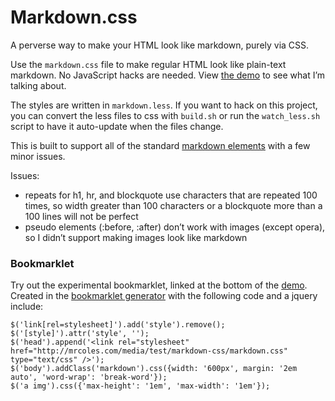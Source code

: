 Markdown.css
============

A perverse way to make your HTML look like markdown, purely via CSS.

Use the `markdown.css` file to  make regular HTML look like plain-text markdown. No JavaScript hacks are needed. View [the demo](http://mrcoles.com/media/test/markdown-css/) to see what I’m talking about.

The styles are written in `markdown.less`. If you want to hack on this project, you can convert the less files to css with `build.sh` or run the `watch_less.sh` script to have it auto-update when the files change.

This is built to support all of the standard [markdown elements](http://daringfireball.net/projects/markdown/basics) with a few minor issues.

Issues:

*   repeats for h1, hr, and blockquote use characters that are repeated 100 times, so width greater than 100 characters or a blockquote more than a 100 lines will not be perfect
*   pseudo elements (:before, :after) don’t work with images (except opera), so I didn’t support making images look like markdown


### Bookmarklet

Try out the experimental bookmarklet, linked at the bottom of the [demo](http://mrcoles.com/media/test/markdown-css/). Created in the [bookmarklet generator](http://mrcoles.com/bookmarklet) with the following code and a jquery include:

    $('link[rel=stylesheet]').add('style').remove();
    $('[style]').attr('style', '');
    $('head').append('<link rel="stylesheet" href="http://mrcoles.com/media/test/markdown-css/markdown.css" type="text/css" />');
    $('body').addClass('markdown').css({width: '600px', margin: '2em auto', 'word-wrap': 'break-word'});
    $('a img').css({'max-height': '1em', 'max-width': '1em'});
